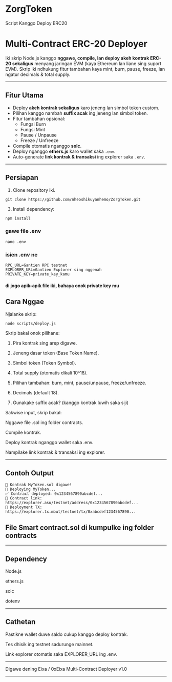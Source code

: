 # ZorgToken
Script Kanggo Deploy ERC20

# Multi-Contract ERC-20 Deployer

Iki skrip Node.js kanggo **nggawe, compile, lan deploy akeh kontrak ERC-20 sekaligus** menyang jaringan EVM (kaya Ethereum lan liane sing suport EVM). Skrip iki ndhukung fitur tambahan kaya mint, burn, pause, freeze, lan ngatur decimals & total supply.

---

## Fitur Utama

- Deploy **akeh kontrak sekaligus** karo jeneng lan simbol token custom.
- Pilihan kanggo nambah **suffix acak** ing jeneng lan simbol token.
- Fitur tambahan opsional:
  - Fungsi Burn
  - Fungsi Mint
  - Pause / Unpause
  - Freeze / Unfreeze
- Compile otomatis nganggo **solc**.
- Deploy nganggo **ethers.js** karo wallet saka `.env`.
- Auto-generate **link kontrak & transaksi** ing explorer saka `.env`.

---

## Persiapan

1. Clone repository iki.
```
git clone https://github.com/nheoshikuyanhemo/ZorgToken.git
```
3. Install dependency:

```
npm install
```

### gawe file .env
```
nano .env
```
### isien .env ne
```
RPC_URL=Gantien RPC testnet
EXPLORER_URL=Gantien Explorer sing nggenah
PRIVATE_KEY=private_key_kamu
```
#### di jogo apik-apik file iki, bahaya onok private key mu


## Cara Nggae

Njalanke skrip:
```
node scripts/deploy.js
```
Skrip bakal onok pilihane:

1. Pira kontrak sing arep digawe.


2. Jeneng dasar token (Base Token Name).


3. Simbol token (Token Symbol).


4. Total supply (otomatis dikali 10^18).


5. Pilihan tambahan: burn, mint, pause/unpause, freeze/unfreeze.


6. Decimals (default 18).


7. Gunakake suffix acak? (kanggo kontrak luwih saka siji)



Sakwise input, skrip bakal:

Nggawe file .sol ing folder contracts.

Compile kontrak.

Deploy kontrak nganggo wallet saka .env.

Nampilake link kontrak & transaksi ing explorer.



---

## Contoh Output
```
📄 Kontrak MyToken.sol digawe!
🚀 Deploying MyToken...
✅ Contract deployed: 0x1234567890abcdef...
🔗 Contract link: https://explorer.asu/testnet/address/0x1234567890abcdef...
🔗 Deployment TX: https://explorer.tx.mbut/testnet/tx/0xabcdef1234567890...
```
## File Smart contract.sol di kumpulke ing folder contracts
---

## Dependency

Node.js

ethers.js

solc

dotenv



---

## Cathetan

Pastikne wallet duwe saldo cukup kanggo deploy kontrak.

Tes dhisik ing testnet sadurunge mainnet.

Link explorer otomatis saka EXPLORER_URL ing .env.



---

Digawe dening Eixa / 0xEixa
Multi-Contract Deployer v1.0

---
